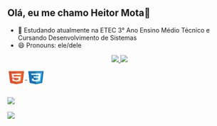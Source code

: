 ## Olá, eu me chamo Heitor Mota👋

- 🌱 Estudando atualmente na ETEC 3° Ano Ensino Médio Técnico e Cursando Desenvolvimento de Sistemas
- 😄 Pronouns: ele/dele

<div align="center">

 <a href="https://github.com/HeitorMA">

 <img height="180em" src="https://github-readme-stats.vercel.app/api?username=HeitorMA&show_icons=false&theme=dracula&include_all_commits=true&count_private=true"/>

 <img height="180em" src="https://github-readme-stats.vercel.app/api/top-langs/?username=HeitorMA&layout=compact&langs_count=7&theme=dracula"/>

</div>

<div style="display: inline_block"><br>

 <img align="center" alt="Heitor-HTML" height="30" width="40" src="https://raw.githubusercontent.com/devicons/devicon/master/icons/html5/html5-original.svg">

 <img align="center" alt="Heitor-CSS" height="30" width="40" src="https://raw.githubusercontent.com/devicons/devicon/master/icons/css3/css3-original.svg">

 ##

 <div>

 <a href="https://instagram.com/heitormz_" target="_blank"><img src="https://img.shields.io/badge/-Instagram-%23E4405F?style=for-the-badge&logo=instagram&logoColor=white" target="_blank"></a>

 <a href = "mailto:heitormotaavilla2006@gmail.com"><img src="https://img.shields.io/badge/-Gmail-%23333?style=for-the-badge&logo=gmail&logoColor=white" target="_blank"></a>

 </div>

